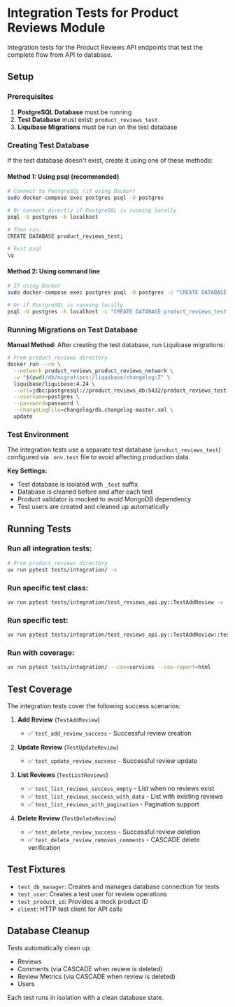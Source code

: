 # Integration Tests for Product Reviews Module

Integration tests for the Product Reviews API endpoints that test the complete flow from API to database.

## Setup

### Prerequisites

1. **PostgreSQL Database** must be running
2. **Test Database** must exist: `product_reviews_test`
3. **Liquibase Migrations** must be run on the test database

### Creating Test Database

If the test database doesn't exist, create it using one of these methods:

#### Method 1: Using psql (recommended)
```bash
# Connect to PostgreSQL (if using Docker)
sudo docker-compose exec postgres psql -U postgres

# Or connect directly if PostgreSQL is running locally
psql -U postgres -h localhost

# Then run:
CREATE DATABASE product_reviews_test;

# Exit psql
\q
```

#### Method 2: Using command line
```bash
# If using Docker
sudo docker-compose exec postgres psql -U postgres -c "CREATE DATABASE product_reviews_test;"

# Or if PostgreSQL is running locally
psql -U postgres -h localhost -c "CREATE DATABASE product_reviews_test;"
```

### Running Migrations on Test Database


**Manual Method**: After creating the test database, run Liquibase migrations:

```bash
# From product_reviews directory
docker run --rm \
  --network product_reviews_product_reviews_network \
  -v "$(pwd)/db/migrations:/liquibase/changelog:Z" \
  liquibase/liquibase:4.24 \
  --url=jdbc:postgresql://product_reviews_db:5432/product_reviews_test \
  --username=postgres \
  --password=password \
  --changeLogFile=changelog/db.changelog-master.xml \
  update
```

### Test Environment

The integration tests use a separate test database (`product_reviews_test`) configured via `.env.test` file to avoid affecting production data.

**Key Settings:**
- Test database is isolated with `_test` suffix
- Database is cleaned before and after each test
- Product validator is mocked to avoid MongoDB dependency
- Test users are created and cleaned up automatically

## Running Tests

### Run all integration tests:
```bash
# From product_reviews directory
uv run pytest tests/integration/ -v
```

### Run specific test class:
```bash
uv run pytest tests/integration/test_reviews_api.py::TestAddReview -v
```

### Run specific test:
```bash
uv run pytest tests/integration/test_reviews_api.py::TestAddReview::test_add_review_success -v
```

### Run with coverage:
```bash
uv run pytest tests/integration/ --cov=services --cov-report=html
```

## Test Coverage

The integration tests cover the following success scenarios:

1. **Add Review** (`TestAddReview`)
   - ✅ `test_add_review_success` - Successful review creation

2. **Update Review** (`TestUpdateReview`)
   - ✅ `test_update_review_success` - Successful review update

3. **List Reviews** (`TestListReviews`)
   - ✅ `test_list_reviews_success_empty` - List when no reviews exist
   - ✅ `test_list_reviews_success_with_data` - List with existing reviews
   - ✅ `test_list_reviews_with_pagination` - Pagination support

4. **Delete Review** (`TestDeleteReview`)
   - ✅ `test_delete_review_success` - Successful review deletion
   - ✅ `test_delete_review_removes_comments` - CASCADE delete verification

## Test Fixtures

- `test_db_manager`: Creates and manages database connection for tests
- `test_user`: Creates a test user for review operations
- `test_product_id`: Provides a mock product ID
- `client`: HTTP test client for API calls

## Database Cleanup

Tests automatically clean up:
- Reviews
- Comments (via CASCADE when review is deleted)
- Review Metrics (via CASCADE when review is deleted)
- Users

Each test runs in isolation with a clean database state.

